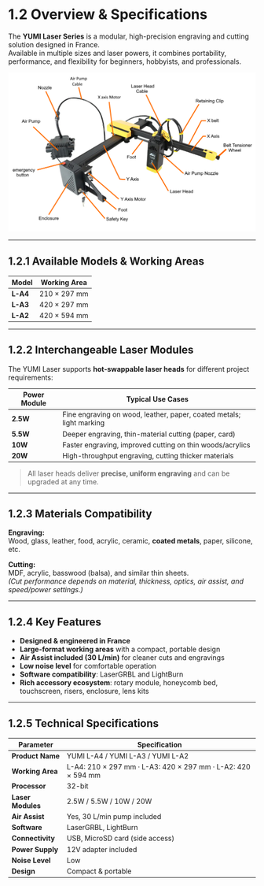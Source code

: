 # 1.2 Overview & Specifications

The **YUMI Laser Series** is a modular, high-precision engraving and cutting solution designed in France.  
Available in multiple sizes and laser powers, it combines portability, performance, and flexibility for beginners, hobbyists, and professionals.

<img src="../../img/Yumi_L_Series/Yumi_L_Series_Overview/Yumi_L_Series_Overview_01.png" width="800" alt="YUMI Laser Overview">

---

## 1.2.1 Available Models & Working Areas

| Model        | Working Area      |
|--------------|-------------------|
| **L-A4**     | 210 × 297 mm      |
| **L-A3**     | 420 × 297 mm      |
| **L-A2**     | 420 × 594 mm      |

---

## 1.2.2 Interchangeable Laser Modules

The YUMI Laser supports **hot-swappable laser heads** for different project requirements:

| Power Module | Typical Use Cases |
|--------------|------------------|
| **2.5W**     | Fine engraving on wood, leather, paper, coated metals; light marking |
| **5.5W**     | Deeper engraving, thin-material cutting (paper, card) |
| **10W**      | Faster engraving, improved cutting on thin woods/acrylics |
| **20W**      | High-throughput engraving, cutting thicker materials |

> All laser heads deliver **precise, uniform engraving** and can be upgraded at any time.

---

## 1.2.3 Materials Compatibility

**Engraving:**  
Wood, glass, leather, food, acrylic, ceramic, **coated metals**, paper, silicone, etc.  

**Cutting:**  
MDF, acrylic, basswood (balsa), and similar thin sheets.  
*(Cut performance depends on material, thickness, optics, air assist, and speed/power settings.)*

---

## 1.2.4 Key Features

- **Designed & engineered in France**
- **Large-format working areas** with a compact, portable design
- **Air Assist included (30 L/min)** for cleaner cuts and engravings
- **Low noise level** for comfortable operation
- **Software compatibility**: LaserGRBL and LightBurn
- **Rich accessory ecosystem**: rotary module, honeycomb bed, touchscreen, risers, enclosure, lens kits

---

## 1.2.5 Technical Specifications

| Parameter         | Specification |
|-------------------|---------------|
| **Product Name**  | YUMI L-A4 / YUMI L-A3 / YUMI L-A2 |
| **Working Area**  | L-A4: 210 × 297 mm · L-A3: 420 × 297 mm · L-A2: 420 × 594 mm |
| **Processor**     | 32-bit |
| **Laser Modules** | 2.5W / 5.5W / 10W / 20W |
| **Air Assist**    | Yes, 30 L/min pump included |
| **Software**      | LaserGRBL, LightBurn |
| **Connectivity**  | USB, MicroSD card (side access) |
| **Power Supply**  | 12V adapter included |
| **Noise Level**   | Low |
| **Design**        | Compact & portable |


